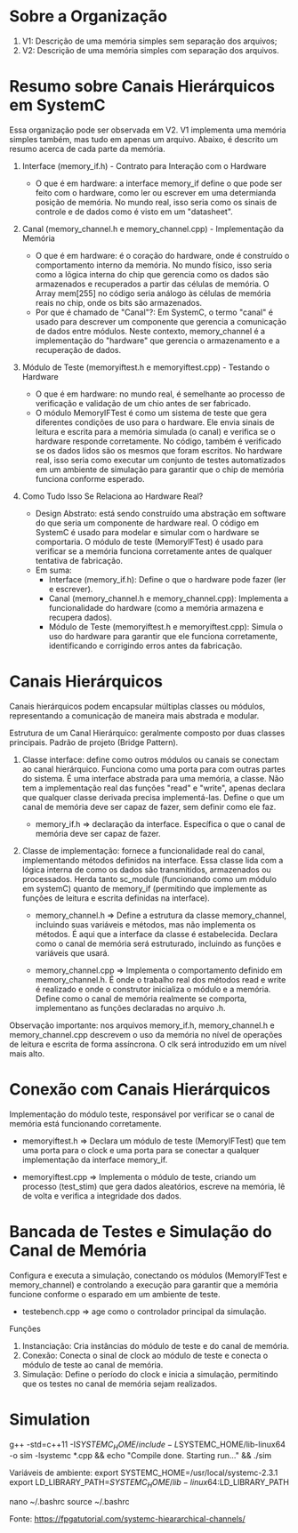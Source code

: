 # Sobre a Organização
 
1. V1: Descrição de uma memória simples sem separação dos arquivos;
2. V2: Descrição de uma memória simples com separação dos arquivos.

# Resumo sobre Canais Hierárquicos em SystemC

Essa organização pode ser observada em V2. V1 implementa uma memória simples também, mas tudo em apenas um arquivo. Abaixo, é descrito um resumo acerca de cada parte da memória.

1. Interface (memory_if.h) - Contrato para Interação com o Hardware

   * O que é em hardware: a interface memory_if define o que pode ser feito com o hardware, como ler ou escrever em uma determianda posição de memória. No mundo real, isso seria como os sinais de controle e de dados como é visto em um "datasheet".

2. Canal (memory_channel.h e memory_channel.cpp) - Implementação da Memória

   * O que é em hardware: é o coração do hardware, onde é construído o comportamento interno da memória. No mundo físico, isso seria como a lõgica interna do chip que gerencia como os dados são armazenados e recuperados a partir das células de memória. O Array mem[255] no código seria análogo às células de memória reais no chip, onde os bits são armazenados. 
   * Por que é chamado de "Canal"?: Em SystemC, o termo "canal" é usado para descrever um componente que gerencia a comunicação de dados entre módulos. Neste contexto, memory_channel é a implementação do "hardware" que gerencia o armazenamento e a recuperação de dados.

3. Módulo de Teste (memoryiftest.h e memoryiftest.cpp) - Testando o Hardware

   * O que é em hardware: no mundo real, é semelhante ao processo de verificação e validação de um chio antes de ser fabricado.
   * O módulo MemoryIFTest é como um sistema de teste que gera diferentes condições de uso para o hardware. Ele envia sinais de leitura e escrita para a memória simulada (o canal) e verifica se o hardware responde corretamente. No código, também é verificado se os dados lidos são os mesmos que foram escritos. No hardware real, isso seria como executar um conjunto de testes automatizados em um ambiente de simulação para garantir que o chip de memória funciona conforme esperado.

4. Como Tudo Isso Se Relaciona ao Hardware Real?

   * Design Abstrato: está sendo construído uma abstração em software do que seria um componente de hardware real. O código em SystemC é usado para modelar e simular com o hardware se comportaria. O módulo de teste (MemoryIFTest) é usado para verificar se a memória funciona corretamente antes de qualquer tentativa de fabricação.
   * Em suma: 
      * Interface (memory_if.h): Define o que o hardware pode fazer (ler e escrever).
      * Canal (memory_channel.h e memory_channel.cpp): Implementa a funcionalidade do hardware (como a memória armazena e recupera dados).
      * Módulo de Teste (memoryiftest.h e memoryiftest.cpp): Simula o uso do hardware para garantir que ele funciona corretamente, identificando e corrigindo erros antes da fabricação.

# Canais Hierárquicos

Canais hierárquicos podem encapsular múltiplas classes ou módulos, representando a comunicação de maneira mais abstrada e modular. 

Estrutura de um Canal Hierárquico: geralmente composto por duas classes principais. Padrão de projeto (Bridge Pattern).

1. Classe interface: define como outros módulos ou canais se conectam ao canal hierárquico. Funciona como uma porta para com outras partes do sistema. É uma interface abstrada para uma memória, a classe. Não tem a implementação real das funções "read" e "write", apenas declara que qualquer classe derivada precisa implementá-las. Define o que um canal de memória deve ser capaz de fazer, sem definir como ele faz.

   * memory_if.h => declaração da interface. Específica o que o canal de memória deve ser capaz de fazer.

2. Classe de implementação: fornece a funcionalidade real do canal, implementando métodos definidos na interface. Essa classe lida com a lógica interna de como os dados são transmitidos, armazenados ou processados. Herda tanto sc_module (funcionando como um módulo em systemC) quanto de memory_if (permitindo que implemente as funções de leitura e escrita definidas na interface).

   * memory_channel.h => Define a estrutura da classe memory_channel, incluindo suas variáveis e métodos, mas não implementa os métodos. É aqui que a interface da classe é estabelecida. Declara como o canal de memória será estruturado, incluindo as funções e variáveis que usará.

   * memory_channel.cpp => Implementa o comportamento definido em memory_channel.h. É onde o trabalho real dos métodos read e write é realizado e onde o construtor inicializa o módulo e a memória. Define como o canal de memória realmente se comporta, implementano as funções declaradas no arquivo .h.

Observação importante: nos arquivos memory_if.h, memory_channel.h e memory_channel.cpp descrevem o uso da memória no nível de operações de leitura e escrita de forma assíncrona. O clk será introduzido em um nível mais alto.

# Conexão com Canais Hierárquicos

Implementação do módulo teste, responsável por verificar se o canal de memória está funcionando corretamente.


   * memoryiftest.h => Declara um módulo de teste (MemoryIFTest) que tem uma porta para o clock e uma porta para se conectar a qualquer implementação da interface memory_if.

   * memoryiftest.cpp => Implementa o módulo de teste, criando um processo (test_stim) que gera dados aleatórios, escreve na memória, lê de volta e verifica a integridade dos dados.


#  Bancada de Testes e Simulação do Canal de Memória

Configura e executa a simulação, conectando os módulos (MemoryIFTest e memory_channel) e controlando a execução para garantir que a memória funcione conforme o esparado em um ambiente de teste.

* testebench.cpp => age como o controlador principal da simulação.

Funções
1. Instanciação: Cria instâncias do módulo de teste e do canal de memória.
2. Conexão: Conecta o sinal de clock ao módulo de teste e conecta o módulo de teste ao canal de memória.
3. Simulação: Define o período do clock e inicia a simulação, permitindo que os testes no canal de memória sejam realizados.


# Simulation

g++ -std=c++11 -I$SYSTEMC_HOME/include -L$SYSTEMC_HOME/lib-linux64 -o sim -lsystemc *.cpp  && echo "Compile done. Starting run..." && ./sim 

Variáveis de ambiente:
export SYSTEMC_HOME=/usr/local/systemc-2.3.1
export LD_LIBRARY_PATH=$SYSTEMC_HOME/lib-linux64:$LD_LIBRARY_PATH

nano ~/.bashrc
source ~/.bashrc

Fonte: https://fpgatutorial.com/systemc-hieararchical-channels/
